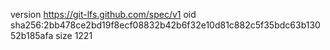version https://git-lfs.github.com/spec/v1
oid sha256:2bb478ce2bd19f8ecf08832b42b6f32e10d81c882c5f35bdc63b13052b185afa
size 1221
